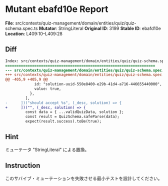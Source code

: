 # Mutant ebafd10e Report

**File**: src/contexts/quiz-management/domain/entities/quiz/quiz-schema.spec.ts
**Mutator**: StringLiteral
**Original ID**: 3199
**Stable ID**: ebafd10e
**Location**: L409:10–L409:28

## Diff

```diff
Index: src/contexts/quiz-management/domain/entities/quiz/quiz-schema.spec.ts
===================================================================
--- src/contexts/quiz-management/domain/entities/quiz/quiz-schema.spec.ts	original
+++ src/contexts/quiz-management/domain/entities/quiz/quiz-schema.spec.ts	mutated #3199
@@ -405,9 +405,9 @@
             id: "solution-uuid-550e8400-e29b-41d4-a716-446655440000",
             value: true,
           },
         ],
-      ])("should accept %s", (_desc, solution) => {
+      ])("", (_desc, solution) => {
         const data = { ...validQuizData, solution };
         const result = QuizSchema.safeParse(data);
         expect(result.success).toBe(true);
```

## Hint

ミューテータ "StringLiteral" による置換。

## Instruction

このサバイブ・ミューテーションを失敗させる最小テストを設計してください。
